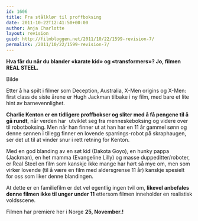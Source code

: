 ```yaml
---
id: 1606
title: Fra stålklør til proffboksing
date: 2011-10-22T12:41:50+00:00
author: Anja Charlotte
layout: revision
guid: http://filmbloggen.net/2011/10/22/1599-revision-7/
permalink: /2011/10/22/1599-revision-7/
---
```

**Hva får du når du blander &laquo;karate kid&raquo; og &laquo;transformers&raquo;? Jo, filmen REAL STEEL.**

Bilde

Etter å ha spilt i filmer som Deception, Australia, X-Men origins og X-Men: first class de siste årene er Hugh Jackman tilbake i ny film, med bare et lite hint av barnevennlighet.

**Charlie Kenton er en tidligere proffbokser og sliter med å få pengene til å gå rundt**, når verden har  utviklet seg fra menneskeboksing og videre over til robotboksing. Men når han finner ut at han har en 11 år gammel sønn og denne sønnen i tillegg finner en lovende sparrings-robot på skraphaugen, ser det ut til at vinder snur i rett retning for Kenton.

Med en god blanding av en søt kid (Dakota Goyo), en hunky pappa (Jackman), en het mamma (Evangeline Lilly) og masse duppeditter/roboter, er Real Steel en film som kanskje ikke mange har hørt så mye om, men som virker lovende (til å være en film med aldersgrense 11 år) kanskje spesielt for oss som liker denne blandingen.

At dette er en familiefilm er det vel egentlig ingen tvil om, **likevel anbefales denne filmen ikke til unger under 11** ettersom filmen inneholder en realistisk voldsscene.

Filmen har premiere her i Norge **25, November.!**

<span class='embed-youtube' style='text-align:center; display: block;'></span>